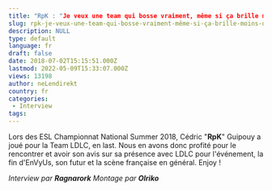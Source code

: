 ```yaml
---
title: "RpK : "Je veux une team qui bosse vraiment, même si ça brille moins qu'EnVy""
slug: rpk-je-veux-une-team-qui-bosse-vraiment-même-si-ça-brille-moins-qu-envy
description: NULL
type: default
language: fr
draft: false
date: 2018-07-02T15:15:51.000Z
lastmod: 2022-05-09T15:33:07.000Z
views: 13198
author: neLendirekt
country: fr
categories:
 - Interview
tags:
---
```

Lors des ESL Championnat National Summer 2018, Cédric "**RpK**" Guipouy a joué pour la Team LDLC, en last. Nous en avons donc profité pour le rencontrer et avoir son avis sur sa présence avec LDLC pour l'événement, la fin d'EnVyUs, son futur et la scène française en général. Enjoy !

  
_Interview par **Ragnarork**_ 
_Montage par **Olriko**_
